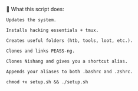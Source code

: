 🔧 What this script does:

    Updates the system.

    Installs hacking essentials + tmux.

    Creates useful folders (htb, tools, loot, etc.).

    Clones and links PEASS-ng.

    Clones Nishang and gives you a shortcut alias.

    Appends your aliases to both .bashrc and .zshrc.

    chmod +x setup.sh && ./setup.sh
